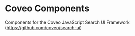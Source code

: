 # Coveo Components

Components for the 
Coveo JavaScript Search UI Framework (https://github.com/coveo/search-ui)